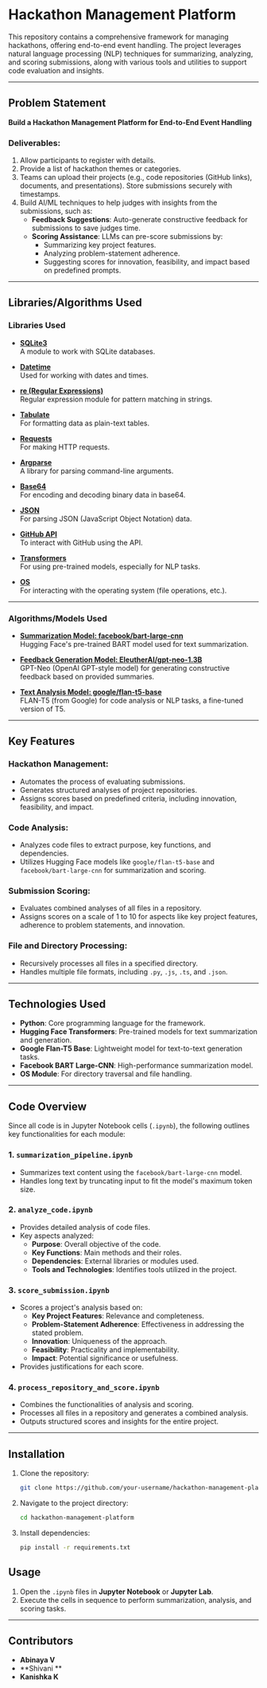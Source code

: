 # Hackathon Management Platform

This repository contains a comprehensive framework for managing hackathons, offering end-to-end event handling. The project leverages natural language processing (NLP) techniques for summarizing, analyzing, and scoring submissions, along with various tools and utilities to support code evaluation and insights.

---

## Problem Statement

**Build a Hackathon Management Platform for End-to-End Event Handling**

### Deliverables:
1. Allow participants to register with details.
2. Provide a list of hackathon themes or categories.
3. Teams can upload their projects (e.g., code repositories (GitHub links), documents, and presentations). Store submissions securely with timestamps.
4. Build AI/ML techniques to help judges with insights from the submissions, such as:
   - **Feedback Suggestions**: Auto-generate constructive feedback for submissions to save judges time.
   - **Scoring Assistance**: LLMs can pre-score submissions by:
     - Summarizing key project features.
     - Analyzing problem-statement adherence.
     - Suggesting scores for innovation, feasibility, and impact based on predefined prompts.

---

## Libraries/Algorithms Used

### Libraries Used
- **[SQLite3](https://www.sqlite.org/index.html)**  
  A module to work with SQLite databases.

- **[Datetime](https://docs.python.org/3/library/datetime.html)**  
  Used for working with dates and times.

- **[re (Regular Expressions)](https://docs.python.org/3/library/re.html)**  
  Regular expression module for pattern matching in strings.

- **[Tabulate](https://pypi.org/project/tabulate/)**  
  For formatting data as plain-text tables.

- **[Requests](https://docs.python-requests.org/en/latest/)**  
  For making HTTP requests.

- **[Argparse](https://docs.python.org/3/library/argparse.html)**  
  A library for parsing command-line arguments.

- **[Base64](https://docs.python.org/3/library/base64.html)**  
  For encoding and decoding binary data in base64.

- **[JSON](https://www.json.org/)**  
  For parsing JSON (JavaScript Object Notation) data.

- **[GitHub API](https://docs.github.com/en/rest)**  
  To interact with GitHub using the API.

- **[Transformers](https://huggingface.co/transformers/)**  
  For using pre-trained models, especially for NLP tasks.

- **[OS](https://docs.python.org/3/library/os.html)**  
  For interacting with the operating system (file operations, etc.).

---

### Algorithms/Models Used
- **[Summarization Model: facebook/bart-large-cnn](https://huggingface.co/facebook/bart-large-cnn)**  
  Hugging Face's pre-trained BART model used for text summarization.

- **[Feedback Generation Model: EleutherAI/gpt-neo-1.3B](https://huggingface.co/EleutherAI/gpt-neo-1.3B)**  
  GPT-Neo (OpenAI GPT-style model) for generating constructive feedback based on provided summaries.

- **[Text Analysis Model: google/flan-t5-base](https://huggingface.co/google/flan-t5-base)**  
  FLAN-T5 (from Google) for code analysis or NLP tasks, a fine-tuned version of T5.

---

## Key Features

### Hackathon Management:
- Automates the process of evaluating submissions.
- Generates structured analyses of project repositories.
- Assigns scores based on predefined criteria, including innovation, feasibility, and impact.

### Code Analysis:
- Analyzes code files to extract purpose, key functions, and dependencies.
- Utilizes Hugging Face models like `google/flan-t5-base` and `facebook/bart-large-cnn` for summarization and scoring.

### Submission Scoring:
- Evaluates combined analyses of all files in a repository.
- Assigns scores on a scale of 1 to 10 for aspects like key project features, adherence to problem statements, and innovation.

### File and Directory Processing:
- Recursively processes all files in a specified directory.
- Handles multiple file formats, including `.py`, `.js`, `.ts`, and `.json`.

---

## Technologies Used
- **Python**: Core programming language for the framework.
- **Hugging Face Transformers**: Pre-trained models for text summarization and generation.
- **Google Flan-T5 Base**: Lightweight model for text-to-text generation tasks.
- **Facebook BART Large-CNN**: High-performance summarization model.
- **OS Module**: For directory traversal and file handling.

---

## Code Overview

Since all code is in Jupyter Notebook cells (`.ipynb`), the following outlines key functionalities for each module:

### 1. `summarization_pipeline.ipynb`
- Summarizes text content using the `facebook/bart-large-cnn` model.
- Handles long text by truncating input to fit the model's maximum token size.

### 2. `analyze_code.ipynb`
- Provides detailed analysis of code files.  
- Key aspects analyzed:
  - **Purpose**: Overall objective of the code.
  - **Key Functions**: Main methods and their roles.
  - **Dependencies**: External libraries or modules used.
  - **Tools and Technologies**: Identifies tools utilized in the project.

### 3. `score_submission.ipynb`
- Scores a project's analysis based on:
  - **Key Project Features**: Relevance and completeness.
  - **Problem-Statement Adherence**: Effectiveness in addressing the stated problem.
  - **Innovation**: Uniqueness of the approach.
  - **Feasibility**: Practicality and implementability.
  - **Impact**: Potential significance or usefulness.
- Provides justifications for each score.

### 4. `process_repository_and_score.ipynb`
- Combines the functionalities of analysis and scoring.
- Processes all files in a repository and generates a combined analysis.
- Outputs structured scores and insights for the entire project.

---

## Installation

1. Clone the repository:
   ```bash
   git clone https://github.com/your-username/hackathon-management-platform.git
   
2. Navigate to the project directory:
   ```bash
   cd hackathon-management-platform

3. Install dependencies:
   ```bash
   pip install -r requirements.txt

## Usage

1. Open the `.ipynb` files in **Jupyter Notebook** or **Jupyter Lab**.
2. Execute the cells in sequence to perform summarization, analysis, and scoring tasks.

---

## Contributors

- **Abinaya V**
- **Shivani **
- **Kanishka K**
